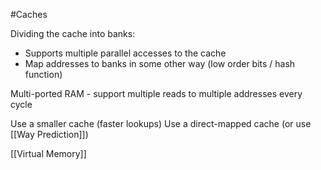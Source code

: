 #Caches 

Dividing the cache into banks:
- Supports multiple parallel accesses to the cache
- Map addresses to banks in some other way (low order bits / hash function)

Multi-ported RAM - support multiple reads to multiple addresses every cycle

Use a smaller cache (faster lookups)
Use a direct-mapped cache (or use [[Way Prediction]])


[[Virtual Memory]]
